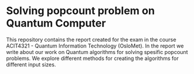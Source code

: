 # Solving popcount problem on Quantum Computer

This repository contains the report created for the exam in the course ACIT4321 - Quantum Information Technology (OsloMet). 
In the report we write about our work on Quantum algorithms for solving spesific popcount problems. We explore different methods for creating the algorithms for different input sizes.
